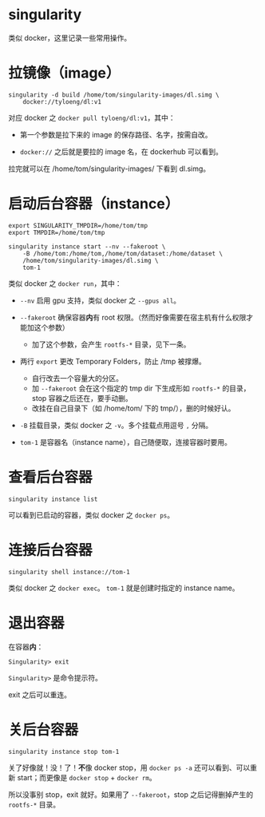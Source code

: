 # singularity

类似 docker，这里记录一些常用操作。


# 拉镜像（image）

```shell
singularity -d build /home/tom/singularity-images/dl.simg \
    docker://tyloeng/dl:v1
```

对应 docker 之 `docker pull tyloeng/dl:v1`，其中：

* 第一个参数是拉下来的 image 的保存路径、名字，按需自改。

* `docker://` 之后就是要拉的 image 名，在 dockerhub 可以看到。

拉完就可以在 /home/tom/singularity-images/ 下看到 dl.simg。


# 启动后台容器（instance）

```shell
export SINGULARITY_TMPDIR=/home/tom/tmp
export TMPDIR=/home/tom/tmp

singularity instance start --nv --fakeroot \
    -B /home/tom:/home/tom,/home/tom/dataset:/home/dataset \
    /home/tom/singularity-images/dl.simg \
    tom-1
```

类似 docker 之 `docker run`，其中：

* `--nv` 启用 gpu 支持，类似 docker 之 `--gpus all`。

* `--fakeroot` 确保容器**内**有 root 权限。（然而好像需要在宿主机有什么权限才能加这个参数）
    - 加了这个参数，会产生 `rootfs-*` 目录，见下一条。

* 两行 `export` 更改 Temporary Folders，防止 /tmp 被撑爆。
    - 自行改去一个容量大的分区。
    - 加 `--fakeroot` 会在这个指定的 tmp dir 下生成形如 `rootfs-*` 的目录，stop 容器之后还在，要手动删。
    - 改挂在自己目录下（如 /home/tom/ 下的 tmp/），删的时候好认。

* `-B` 挂载目录，类似 docker 之 `-v`。多个挂载点用逗号 `,` 分隔。

* `tom-1` 是容器名（instance name），自己随便取，连接容器时要用。


# 查看后台容器

```shell
singularity instance list
```

可以看到已启动的容器，类似 docker 之 `docker ps`。


# 连接后台容器

```shell
singularity shell instance://tom-1
```

类似 docker 之 `docker exec`。 `tom-1` 就是创建时指定的 instance name。

# 退出容器

在容器**内**：

```shell
Singularity> exit
```

`Singularity>` 是命令提示符。

exit 之后可以重连。


# 关后台容器

```shell
singularity instance stop tom-1
```

关了好像就！没！了！**不**像 docker stop，用 `docker ps -a` 还可以看到、可以重新 start；而更像是 `docker stop` + `docker rm`。

所以没事别 stop，exit 就好。如果用了 `--fakeroot`，stop 之后记得删掉产生的 `rootfs-*` 目录。
